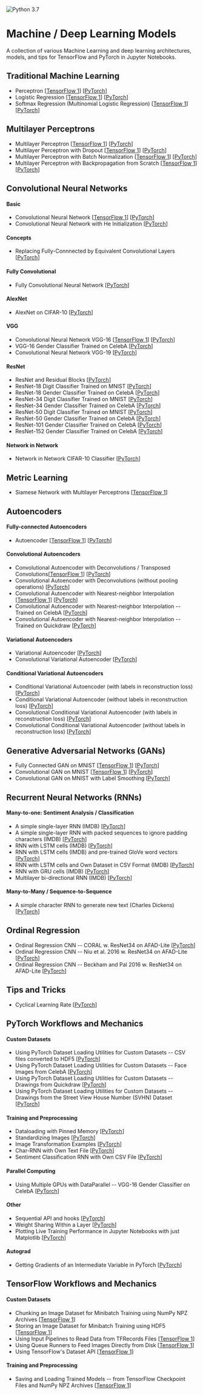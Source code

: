 ![Python 3.7](https://img.shields.io/badge/Python-3.7-blue.svg)

# Machine / Deep Learning Models

A collection of various Machine Learning and deep learning architectures, models, and tips for TensorFlow and PyTorch in Jupyter Notebooks.

## Traditional Machine Learning

- Perceptron [[TensorFlow 1](deepLearning/deepLearning/tensorflow1_ipynb/basic-ml/perceptron.ipynb)] [[PyTorch](deepLearning/pytorch_ipynb/basic-ml/perceptron.ipynb)]
- Logistic Regression [[TensorFlow 1](deepLearning/deepLearning/tensorflow1_ipynb/basic-ml/logistic-regression.ipynb)] [[PyTorch](deepLearning/pytorch_ipynb/basic-ml/logistic-regression.ipynb)]
- Softmax Regression (Multinomial Logistic Regression) [[TensorFlow 1](deepLearning/deepLearning/tensorflow1_ipynb/basic-ml/softmax-regression.ipynb)] [[PyTorch](deepLearning/pytorch_ipynb/basic-ml/softmax-regression.ipynb)]

## Multilayer Perceptrons

- Multilayer Perceptron [[TensorFlow 1](deepLearning/deepLearning/tensorflow1_ipynb/mlp/mlp-basic.ipynb)] [[PyTorch](deepLearning/pytorch_ipynb/mlp/mlp-basic.ipynb)]
- Multilayer Perceptron with Dropout [[TensorFlow 1](deepLearning/deepLearning/tensorflow1_ipynb/mlp/mlp-dropout.ipynb)] [[PyTorch](deepLearning/pytorch_ipynb/mlp/mlp-dropout.ipynb)]
- Multilayer Perceptron with Batch Normalization [[TensorFlow 1](deepLearning/deepLearning/tensorflow1_ipynb/mlp/mlp-batchnorm.ipynb)] [[PyTorch](deepLearning/pytorch_ipynb/mlp/mlp-batchnorm.ipynb)]
- Multilayer Perceptron with Backpropagation from Scratch [[TensorFlow 1](deepLearning/deepLearning/tensorflow1_ipynb/mlp/mlp-lowlevel.ipynb)] [[PyTorch](deepLearning/pytorch_ipynb/mlp/mlp-fromscratch__sigmoid-mse.ipynb)]


## Convolutional Neural Networks


#### Basic

- Convolutional Neural Network [[TensorFlow 1](deepLearning/deepLearning/tensorflow1_ipynb/cnn/cnn-basic.ipynb)] [[PyTorch](deepLearning/pytorch_ipynb/cnn/cnn-basic.ipynb)]
- Convolutional Neural Network with He Initialization  [[PyTorch](deepLearning/pytorch_ipynb/cnn/cnn-he-init.ipynb)]

#### Concepts

- Replacing Fully-Connnected by Equivalent Convolutional Layers [[PyTorch](deepLearning/pytorch_ipynb/cnn/fc-to-conv.ipynb)]


#### Fully Convolutional

- Fully Convolutional Neural Network [[PyTorch](deepLearning/pytorch_ipynb/cnn/cnn-allconv.ipynb)]

#### AlexNet

- AlexNet on CIFAR-10 [[PyTorch](deepLearning/pytorch_ipynb/cnn/cnn-alexnet-cifar10.ipynb)]

#### VGG

- Convolutional Neural Network VGG-16 [[TensorFlow 1](deepLearning/deepLearning/tensorflow1_ipynb/cnn/cnn-vgg16.ipynb)] [[PyTorch](deepLearning/pytorch_ipynb/cnn/cnn-vgg16.ipynb)]
- VGG-16 Gender Classifier Trained on CelebA [[PyTorch](deepLearning/pytorch_ipynb/cnn/cnn-vgg16-celeba.ipynb)]
- Convolutional Neural Network VGG-19 [[PyTorch](deepLearning/pytorch_ipynb/cnn/cnn-vgg19.ipynb)]

#### ResNet

- ResNet and Residual Blocks [[PyTorch](deepLearning/pytorch_ipynb/cnn/resnet-ex-1.ipynb)]
- ResNet-18 Digit Classifier Trained on MNIST [[PyTorch](deepLearning/pytorch_ipynb/cnn/cnn-resnet18-mnist.ipynb)]
- ResNet-18 Gender Classifier Trained on CelebA [[PyTorch](deepLearning/pytorch_ipynb/cnn/cnn-resnet18-celeba-dataparallel.ipynb)]
- ResNet-34 Digit Classifier Trained on MNIST [[PyTorch](deepLearning/pytorch_ipynb/cnn/cnn-resnet34-mnist.ipynb)]
- ResNet-34 Gender Classifier Trained on CelebA [[PyTorch](deepLearning/pytorch_ipynb/cnn/cnn-resnet34-celeba-dataparallel.ipynb)]
- ResNet-50 Digit Classifier Trained on MNIST [[PyTorch](deepLearning/pytorch_ipynb/cnn/cnn-resnet50-mnist.ipynb)]
- ResNet-50 Gender Classifier Trained on CelebA [[PyTorch](deepLearning/pytorch_ipynb/cnn/cnn-resnet50-celeba-dataparallel.ipynb)]
- ResNet-101 Gender Classifier Trained on CelebA [[PyTorch](deepLearning/pytorch_ipynb/cnn/cnn-resnet101-celeba.ipynb)]
- ResNet-152 Gender Classifier Trained on CelebA [[PyTorch](deepLearning/pytorch_ipynb/cnn/cnn-resnet152-celeba.ipynb)]

#### Network in Network

- Network in Network CIFAR-10 Classifier [[PyTorch](deepLearning/pytorch_ipynb/cnn/nin-cifar10.ipynb)] 


## Metric Learning

- Siamese Network with Multilayer Perceptrons [[TensorFlow 1](deepLearning/deepLearning/tensorflow1_ipynb/metric/siamese-1.ipynb)]

## Autoencoders

#### Fully-connected Autoencoders

- Autoencoder [[TensorFlow 1](deepLearning/deepLearning/tensorflow1_ipynb/autoencoder/ae-basic.ipynb)] [[PyTorch](deepLearning/pytorch_ipynb/autoencoder/ae-basic.ipynb)]

#### Convolutional Autoencoders

- Convolutional Autoencoder with Deconvolutions / Transposed Convolutions[[TensorFlow 1](deepLearning/deepLearning/tensorflow1_ipynb/autoencoder/ae-deconv.ipynb)] [[PyTorch](deepLearning/pytorch_ipynb/autoencoder/ae-deconv.ipynb)]
- Convolutional Autoencoder with Deconvolutions (without pooling operations) [[PyTorch](deepLearning/pytorch_ipynb/autoencoder/ae-deconv-nopool.ipynb)]
- Convolutional Autoencoder with Nearest-neighbor Interpolation [[TensorFlow 1](deepLearning/deepLearning/tensorflow1_ipynb/autoencoder/ae-conv-nneighbor.ipynb)] [[PyTorch](deepLearning/pytorch_ipynb/autoencoder/ae-conv-nneighbor.ipynb)]
- Convolutional Autoencoder with Nearest-neighbor Interpolation -- Trained on CelebA [[PyTorch](deepLearning/pytorch_ipynb/autoencoder/ae-conv-nneighbor-celeba.ipynb)]
- Convolutional Autoencoder with Nearest-neighbor Interpolation -- Trained on Quickdraw [[PyTorch](deepLearning/pytorch_ipynb/autoencoder/ae-conv-nneighbor-quickdraw-1.ipynb)]

#### Variational Autoencoders

- Variational Autoencoder [[PyTorch](deepLearning/pytorch_ipynb/autoencoder/ae-var.ipynb)]
- Convolutional Variational Autoencoder [[PyTorch](deepLearning/pytorch_ipynb/autoencoder/ae-conv-var.ipynb)]

#### Conditional Variational Autoencoders

- Conditional Variational Autoencoder (with labels in reconstruction loss) [[PyTorch](deepLearning/pytorch_ipynb/autoencoder/ae-cvae.ipynb)]
- Conditional Variational Autoencoder (without labels in reconstruction loss) [[PyTorch](deepLearning/pytorch_ipynb/autoencoder/ae-cvae_no-out-concat.ipynb)]
- Convolutional Conditional Variational Autoencoder (with labels in reconstruction loss) [[PyTorch](deepLearning/pytorch_ipynb/autoencoder/ae-cnn-cvae.ipynb)]
- Convolutional Conditional Variational Autoencoder (without labels in reconstruction loss) [[PyTorch](deepLearning/pytorch_ipynb/autoencoder/ae-cnn-cvae_no-out-concat.ipynb)]

## Generative Adversarial Networks (GANs)

- Fully Connected GAN on MNIST [[TensorFlow 1](deepLearning/deepLearning/tensorflow1_ipynb/gan/gan.ipynb)] [[PyTorch](deepLearning/pytorch_ipynb/gan/gan.ipynb)]
- Convolutional GAN on MNIST [[TensorFlow 1](deepLearning/deepLearning/tensorflow1_ipynb/gan/gan-conv.ipynb)] [[PyTorch](deepLearning/pytorch_ipynb/gan/gan-conv.ipynb)]
- Convolutional GAN on MNIST with Label Smoothing [[PyTorch](deepLearning/pytorch_ipynb/gan/gan-conv-smoothing.ipynb)]

## Recurrent Neural Networks (RNNs)


#### Many-to-one: Sentiment Analysis / Classification

- A simple single-layer RNN (IMDB) [[PyTorch](deepLearning/pytorch_ipynb/rnn/rnn_simple_imdb.ipynb)]
- A simple single-layer RNN with packed sequences to ignore padding characters (IMDB) [[PyTorch](deepLearning/pytorch_ipynb/rnn/rnn_simple_packed_imdb.ipynb)]
- RNN with LSTM cells (IMDB) [[PyTorch](deepLearning/pytorch_ipynb/rnn/rnn_lstm_packed_imdb.ipynb)]
- RNN with LSTM cells (IMDB) and pre-trained GloVe word vectors [[PyTorch](deepLearning/pytorch_ipynb/rnn/rnn_lstm_packed_imdb-glove.ipynb)]
- RNN with LSTM cells and Own Dataset in CSV Format (IMDB) [[PyTorch](deepLearning/pytorch_ipynb/rnn/rnn_lstm_packed_own_csv_imdb.ipynb)]
- RNN with GRU cells (IMDB) [[PyTorch](deepLearning/pytorch_ipynb/rnn/rnn_gru_packed_imdb.ipynb)]
- Multilayer bi-directional RNN (IMDB) [[PyTorch](deepLearning/pytorch_ipynb/rnn/rnn_gru_packed_imdb.ipynb)]

#### Many-to-Many / Sequence-to-Sequence

- A simple character RNN to generate new text (Charles Dickens) [[PyTorch](deepLearning/pytorch_ipynb/rnn/char_rnn-charlesdickens.ipynb)]



## Ordinal Regression

- Ordinal Regression CNN -- CORAL w. ResNet34 on AFAD-Lite [[PyTorch](deepLearning/pytorch_ipynb/ordinal/ordinal-cnn-coral-afadlite.ipynb)]
- Ordinal Regression CNN -- Niu et al. 2016 w. ResNet34 on AFAD-Lite [[PyTorch](deepLearning/pytorch_ipynb/ordinal/ordinal-cnn-niu-afadlite.ipynb)]
- Ordinal Regression CNN -- Beckham and Pal 2016 w. ResNet34 on AFAD-Lite [[PyTorch](deepLearning/pytorch_ipynb/ordinal/ordinal-cnn-niu-afadlite.ipynb)]






## Tips and Tricks

- Cyclical Learning Rate [[PyTorch](deepLearning/pytorch_ipynb/tricks/cyclical-learning-rate.ipynb)]



## PyTorch Workflows and Mechanics

#### Custom Datasets

- Using PyTorch Dataset Loading Utilities for Custom Datasets -- CSV files converted to HDF5 [[PyTorch](deepLearning/pytorch_ipynb/mechanics/custom-data-loader-csv.ipynb)]
- Using PyTorch Dataset Loading Utilities for Custom Datasets -- Face Images from CelebA [[PyTorch](deepLearning/pytorch_ipynb/mechanics/custom-data-loader-celeba.ipynb)]
- Using PyTorch Dataset Loading Utilities for Custom Datasets -- Drawings from Quickdraw [[PyTorch](deepLearning/pytorch_ipynb/mechanics/custom-data-loader-quickdraw.ipynb)]
- Using PyTorch Dataset Loading Utilities for Custom Datasets -- Drawings from the Street View House Number (SVHN) Dataset [[PyTorch](deepLearning/pytorch_ipynb/mechanics/custom-data-loader-svhn.ipynb)]

#### Training and Preprocessing

- Dataloading with Pinned Memory [[PyTorch](deepLearning/pytorch_ipynb/cnn/cnn-resnet34-cifar10-pinmem.ipynb)]
- Standardizing Images [[PyTorch](deepLearning/pytorch_ipynb/cnn/cnn-standardized.ipynb)]
- Image Transformation Examples [[PyTorch](deepLearning/pytorch_ipynb/mechanics/torchvision-transform-examples.ipynb)]
- Char-RNN with Own Text File [[PyTorch](deepLearning/pytorch_ipynb/rnn/char_rnn-charlesdickens.ipynb)]
- Sentiment Classification RNN with Own CSV File [[PyTorch](deepLearning/pytorch_ipynb/rnn/rnn_lstm_packed_own_csv_imdb.ipynb)]


#### Parallel Computing

- Using Multiple GPUs with DataParallel -- VGG-16 Gender Classifier on CelebA [[PyTorch](deepLearning/pytorch_ipynb/cnn/cnn-vgg16-celeba-data-parallel.ipynb)]

#### Other 

- Sequential API and hooks  [[PyTorch](deepLearning/pytorch_ipynb/mechanics/mlp-sequential.ipynb)]
- Weight Sharing Within a Layer  [[PyTorch](deepLearning/pytorch_ipynb/mechanics/cnn-weight-sharing.ipynb)]
- Plotting Live Training Performance in Jupyter Notebooks with just Matplotlib  [[PyTorch](deepLearning/pytorch_ipynb/mechanics/plot-jupyter-matplotlib.ipynb)]

#### Autograd

- Getting Gradients of an Intermediate Variable in PyTorch  [[PyTorch](deepLearning/pytorch_ipynb/mechanics/manual-gradients.ipynb)]



## TensorFlow Workflows and Mechanics

#### Custom Datasets

- Chunking an Image Dataset for Minibatch Training using NumPy NPZ Archives [[TensorFlow 1](deepLearning/deepLearning/tensorflow1_ipynb/mechanics/image-data-chunking-npz.ipynb)]
- Storing an Image Dataset for Minibatch Training using HDF5 [[TensorFlow 1](deepLearning/deepLearning/tensorflow1_ipynb/mechanics/image-data-chunking-hdf5.ipynb)]
- Using Input Pipelines to Read Data from TFRecords Files [[TensorFlow 1](deepLearning/deepLearning/tensorflow1_ipynb/mechanics/tfrecords.ipynb)]
- Using Queue Runners to Feed Images Directly from Disk [[TensorFlow 1](deepLearning/tensorflow1_ipynb/mechanics/file-queues.ipynb)]
- Using TensorFlow's Dataset API [[TensorFlow 1](deepLearning/tensorflow1_ipynb/mechanics/dataset-api.ipynb)]

#### Training and Preprocessing

- Saving and Loading Trained Models -- from TensorFlow Checkpoint Files and NumPy NPZ Archives [[TensorFlow 1](deepLearning/tensorflow1_ipynb/mechanics/saving-and-reloading-models.ipynb)]


